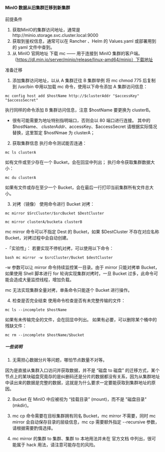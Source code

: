 #### MinIO 数据从旧集群迁移到新集群
前提条件
1. 获取MinIO的集群访问地址，通常是http://minio.storage.svc.cluster.local:9000
2. 获取到鉴权信息，通常可以在 Rancher 、Helm 的 Values.yaml 或部署用到的 yaml 文件中查到。
3. 从 MinIO 官网地址 下载 mc —— 用于连接到 MinIO 集群的客户端。 
（https://dl.min.io/server/minio/release/linux-amd64/minio）下载地址

准备迁移
1. 添加集群访问地址，以从 A 集群迁往 B 集群举例
将 mc chmod 775 后复制到 /usr/bin 中用以加载 mc 命令，使用以下命令添加 A 集群访问信息：
```
mc config host add $hostName http://$clusterAddr "$accessKey" "$accessSecret"
```
执行同样的命令添加 B 集群访问信息，注意 $hostName 要更换为 clusterB。
- 很有可能需要为地址特别指明端口，否则会以 80 端口进行连接。
其中的 $hostName、 $clusterAddr、$accessKey、$accessSecret 请根据实际情况替换，这里暂定 $hostNmae 为 clusterA；

2. 获取集群信息
执行命令测试能否连通：
```
mc ls clusterA
```
如有文件或至少存在一个 Bucket，会在回显中列出；
执行命令获取集群数据大小：
```
mc du clusterA
```
如果有文件或存在至少一个 Bucket，会在最后一行打印当前集群所有文件总大小。

3. 对拷（镜像）
使用命令进行 Bucket 对拷：
```
mc mirror $SrcCluster/$srcBucket $DestCluster

mc mirror clusterA/bucketa clusterB
```
mc mirror 命令可以不指定 Dest 的 Bucket，如果 $DestCluster 不存在对应名称 Bucket，对拷过程中会自动创建。

-「实验性」： 若要实现不停机对拷，可以使用以下命令：
```
bash mc mirror -w $srcCluster/Bucket $destCluster
```
-w 参数可以让 mirror 命令持续监控某一目录。由于 mirror 只能对拷单 Bucket，如果使用 Shell 脚本进行 for 轮询实现集群对拷时，一旦 Bucket 过多，此命令可能会造成大量监控线程，增加负载。

mc 无法实现集群全量对拷，单条命令只能逐个 Bucket 进行操作。

4. 检查是否完全结束
使用命令检查是否有未完整传输的文件：
```
mc ls --incomplete $hostName
```
如果有未传输完全的文件，会在回显中列出。
如果有必要，可以删除某个桶中的残缺文件：
```
mc rm --incomplete $hostName/$bucket
```
##### 一些说明
1. 无需担心数据分片等问题，哪怕节点数量不对等。

因为是直接从集群入口访问并获取数据，并不是 “磁盘 to 磁盘” 的迁移方式，某个节点上的某块磁盘究竟存的是纠删码还是分片的数据都没有关系，因为从集群地址中读出来的数据是完整的数据，这就是为什么要求一定要能获取到集群地址的原因。

2. Bucket 在 MinIO 中应被视为 “挂载目录” (mount)，而不是 "磁盘目录" (mkdir)。

3. mc cp 命令需要在目标集群拥有同名 Bucket，mc mirror 不需要，同时 mc mirror 会自动保存目录的层级信息，mc cp 需要额外指定 --recursive 参数，请根据需要酌情选择。

4. mc mirror 的集群 to 集群、集群 to 本地用法并未在 官方文档 中列出，很可能属于 hack 用法，请注意可能存在的风险。


